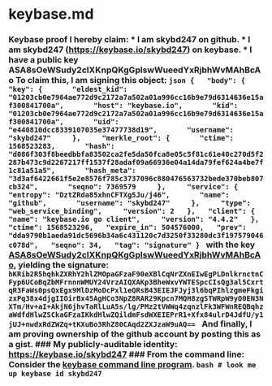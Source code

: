# keybase.md
### Keybase proof  I hereby claim:    * I am skybd247 on github.   * I am skybd247 (https://keybase.io/skybd247) on keybase.   * I have a public key ASA8sOeWSudy2cIXKnpQKgGplswWueedYxRjbhWvMAhBcAo  To claim this, I am signing this object:  ```json {   "body": {     "key": {       "eldest_kid": "01203cb0e7964ae772d9c2172a7a502a01a996cc16b9e79d6314636e15af300841700a",       "host": "keybase.io",       "kid": "01203cb0e7964ae772d9c2172a7a502a01a996cc16b9e79d6314636e15af300841700a",       "uid": "e440810dcc8339107035e37477738d19",       "username": "skybd247"     },     "merkle_root": {       "ctime": 1568523283,       "hash": "d086f303f8beedbbfa83502ca2fe5da50fca8e05c5f81c61e40c270d5f2287b473c9d2267217ff1537f28adaf09a66936e04a14da79fef624a4be7f1c81a51a5",       "hash_meta": "3d3af6422661f5e2e8576f785c3737096c880476563732bede370beb807cb324",       "seqno": 7369579     },     "service": {       "entropy": "DztZRda85xhnCFTXg5Ju/j46",       "name": "github",       "username": "skybd247"     },     "type": "web_service_binding",     "version": 2   },   "client": {     "name": "keybase.io go client",     "version": "4.4.2"   },   "ctime": 1568523296,   "expire_in": 504576000,   "prev": "dda9790b1aeda91dc5696b34a6c431120c7d3250f33280dc3f197579046c078d",   "seqno": 34,   "tag": "signature" } ```  with the key [ASA8sOeWSudy2cIXKnpQKgGplswWueedYxRjbhWvMAhBcAo](https://keybase.io/skybd247), yielding the signature:  ``` hKRib2R5hqhkZXRhY2hlZMOpaGFzaF90eXBlCqNrZXnEIwEgPLDnlkrnctnCFyp6UCoBqZbMFrnnnWMUY24VrzAIQXAKp3BheWxvYWTESpcCIsQg3al5CxrtqR3FaWs0psQxEgx9MlDzMoDcPxl1eQRsB43EIEJFJyj3l6bqPIhlzgmeFkgizxPq38x4djgIIOirBx45AgHCo3NpZ8RAR29Kpcn7MQH8zgSTWRpW9yO0EN3NXTm/Hv+aI+AkjN6jhvTaRlLuA5s/lg/PMz2tVWWq4zqnzlFk3WFWnREQBqhzaWdfdHlwZSCkaGFzaIKkdHlwZQildmFsdWXEIEPrR1+Xfx84ulrD4JdfU/y1jUJ+nwdxRdZWZq+tKXuBo3RhZ80CAqd2ZXJzaW9uAQ==  ```  And finally, I am proving ownership of the github account by posting this as a gist.  ### My publicly-auditable identity:  https://keybase.io/skybd247  ### From the command line:  Consider the [keybase command line program](https://keybase.io/download).  ```bash # look me up keybase id skybd247 ```
